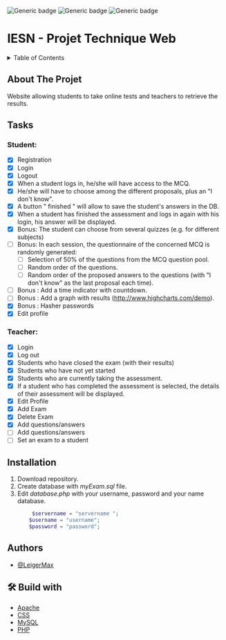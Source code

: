 
![Generic badge](https://img.shields.io/badge/STATUT-ARCHIVED-orange.svg)   ![Generic badge](https://img.shields.io/badge/VERSION-1.0-green.svg) ![Generic badge](https://img.shields.io/badge/SCHOOL_PROJET-Henallux-blue.svg)


# IESN - Projet Technique Web 

<details>
  <summary>Table of Contents</summary>
  <ol>
    <li>
      <a href="#about-the-project">About The Project</a>
    </li>
   <li>
      <a href="#tasks">Tasks</a>
      <ul>
      <li>
      <a href="#student">Student</a>
      </li>
            <li>
      <a href="#teacher">Teacher</a>
      </li>
      </ul>
    </li>
    <li><a href="#installation">Installation</a></li>
    <li><a href="#authors">Authors</a></li>
    <li><a href="#-build_with">Build with</a></li>
  </ol>
</details>


## About The Projet
Website allowing students to take online tests and teachers to retrieve the results.

## Tasks
### Student:
- [X] Registration
- [X] Login
- [X] Logout
- [X] When a student logs in, he/she will have access to the MCQ. 
- [X] He/she will have to choose among the different proposals, plus an "I don't know".
- [X] A button " finished " will allow to save the student's answers in the DB.
- [X] When a student has finished the assessment and logs in again with his login, his answer will be displayed.
- [X] Bonus: The student can choose from several quizzes (e.g. for different subjects)
- [ ] Bonus: In each session, the questionnaire of the concerned MCQ is randomly generated: 
    - [ ] Selection of 50% of the questions from the MCQ question pool.
    - [ ] Random order of the questions.
    - [ ] Random order of the proposed answers to the questions (with "I don't know" as the last proposal each time).
- [ ] Bonus : Add a time indicator with countdown.
- [ ] Bonus : Add a graph with results (http://www.highcharts.com/demo).
- [X] Bonus : Hasher passwords
- [X] Edit profile 

### Teacher:
- [X] Login
- [X] Log out
- [X] Students who have closed the exam (with their results)
- [X] Students who have not yet started
- [X] Students who are currently taking the assessment. 
- [X] If a student who has completed the assessment is selected, the details of their assessment will be displayed.
- [X] Edit Profile 
- [X] Add Exam 
- [X] Delete Exam
- [X] Add questions/answers
- [ ] Add questions/answers 
- [ ] Set an exam to a student
    
## Installation
1. Download repository.
2. Create database with *myExam.sql* file.
3. Edit *database.php* with your username, password and your name database. 
 ```php
	     $servername = "servername ";
		$username = "username";
		$password = "password";
   ```


## Authors
- [@LeigerMax](https://github.com/LeigerMax) 

## 🛠 Build with
- [Apache](https://httpd.apache.org/)
- [CSS](https://www.w3schools.com/css/)
- [MySQL](https://www.mysql.com/) 
- [PHP](https://www.php.net/)


